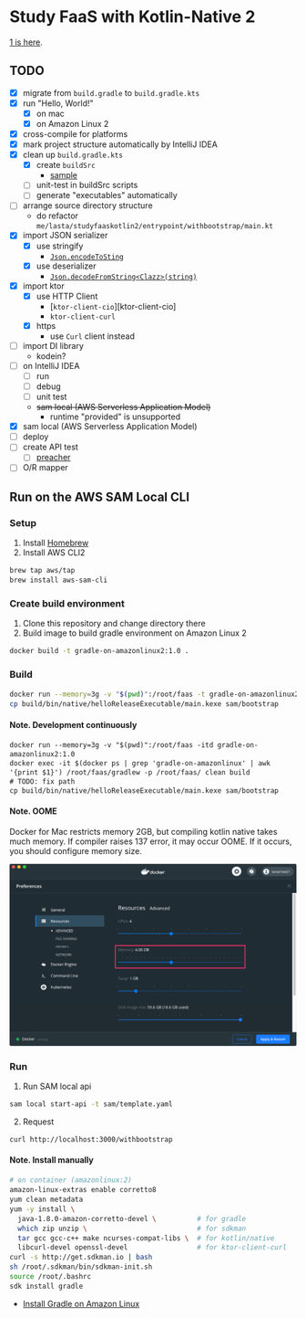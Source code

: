 # Study FaaS with Kotlin-Native 2
[1 is here](https://github.com/lasta/study-faas-kotlin).

## TODO
- [x] migrate from `build.gradle` to `build.gradle.kts`
- [x] run "Hello, World!"
  - [x] on mac
  - [x] on Amazon Linux 2
- [x] cross-compile for platforms
- [x] mark project structure automatically by IntelliJ IDEA
- [x] clean up `build.gradle.kts`
  - [x] create `buildSrc`
    - [sample][create buildSrc]
  - [ ] unit-test in buildSrc scripts
  - [ ] generate "executables" automatically
- [ ] arrange source directory structure
  - do refactor `me/lasta/studyfaaskotlin2/entrypoint/withbootstrap/main.kt`
- [x] import JSON serializer
  - [x] use stringify
    - [`Json.encodeToSting`][kotlinx.serialization]
  - [x] use deserializer
    - [`Json.decodeFromString<Clazz>(string)`][kotlinx.serialization]
- [x] import ktor
  - [x] use HTTP Client
    - [`ktor-client-cio`][ktor-client-cio]
    - `ktor-client-curl`
  - [x] https
    - use `Curl` client instead
- [ ] import DI library
  - kodein?
- [ ] on IntelliJ IDEA
  - [ ] run
  - [ ] debug
  - [ ] unit test
  - ~~sam local (AWS Serverless Application Model)~~
    - runtime "provided" is unsupported
- [x] sam local (AWS Serverless Application Model)
- [ ] deploy
- [ ] create API test
  - [ ] [preacher][preacher]
- [ ] O/R mapper

[example to build at once]: https://github.com/JetBrains/kotlin/blob/1.3.20/libraries/tools/kotlin-gradle-plugin-integration-tests/src/test/resources/testProject/new-mpp-native-binaries/kotlin-dsl/build.gradle.kts
[create buildSrc]: https://www.itcowork.co.jp/blog/?p=5357
[preacher]: https://github.com/ymoch/preacher
[kotlinx.serialization]: https://github.com/Kotlin/kotlinx.serialization#introduction-and-references

## Run on the AWS SAM Local CLI
### Setup
1. Install [Homebrew][Homebrew]
2. Install AWS CLI2
```sh
brew tap aws/tap
brew install aws-sam-cli
```

### Create build environment
1. Clone this repository and change directory there
2. Build image to build gradle environment on Amazon Linux 2
```sh
docker build -t gradle-on-amazonlinux2:1.0 .
```

### Build
```sh
docker run --memory=3g -v "$(pwd)":/root/faas -t gradle-on-amazonlinux2:1.0 /root/faas/gradlew -p /root/faas/ clean build
cp build/bin/native/helloReleaseExecutable/main.kexe sam/bootstrap
```

#### Note. Development continuously
```shell script
docker run --memory=3g -v "$(pwd)":/root/faas -itd gradle-on-amazonlinux2:1.0
docker exec -it $(docker ps | grep 'gradle-on-amazonlinux' | awk '{print $1}') /root/faas/gradlew -p /root/faas/ clean build
# TODO: fix path
cp build/bin/native/helloReleaseExecutable/main.kexe sam/bootstrap
```

#### Note. OOME
Docker for Mac restricts memory 2GB, but compiling kotlin native takes much memory.
If compiler raises 137 error, it may occur OOME.
If it occurs, you should configure memory size.

![change memory size from 2G to 3G]( ./doc/assets/allocate-more-memory.png )

### Run
1. Run SAM local api
```sh
sam local start-api -t sam/template.yaml
```
2. Request
```shell script
curl http://localhost:3000/withbootstrap
```

#### Note. Install manually
```sh
# on container (amazonlinux:2)
amazon-linux-extras enable corretto8
yum clean metadata
yum -y install \
  java-1.8.0-amazon-corretto-devel \          # for gradle
  which zip unzip \                           # for sdkman
  tar gcc gcc-c++ make ncurses-compat-libs \  # for kotlin/native
  libcurl-devel openssl-devel                 # for ktor-client-curl
curl -s http://get.sdkman.io | bash
sh /root/.sdkman/bin/sdkman-init.sh
source /root/.bashrc
sdk install gradle
```

* [Install Gradle on Amazon Linux][install gradle on amazon linux]

[install gradle on amazon linux]: https://hacknote.jp/archives/16618/

<!-- FIXME: described below is for study-faas-kotlin (1). 
            should be adapted for 2.
### Test
#### on Mac
```console
$ ./gradlew allTests

> Configure project :
Kotlin Multiplatform Projects are an experimental feature.

BUILD SUCCESSFUL in 1s
8 actionable tasks: 2 executed, 6 up-to-date
```

## Example server
The API server to test client.

### Run the server
```console
$ ./gradlew ":etc:example:server:run"
```

See also [server's README.md](etc/example/server/README.md).
-->

[Homebrew]: https://brew.sh/
[Installing the AWS Toolkit for JetBrains]: https://docs.aws.amazon.com/toolkit-for-jetbrains/latest/userguide/setup-toolkit.html
[Installing the AWS SAM CLI]: https://docs.aws.amazon.com/serverless-application-model/latest/developerguide/serverless-sam-cli-install.html
